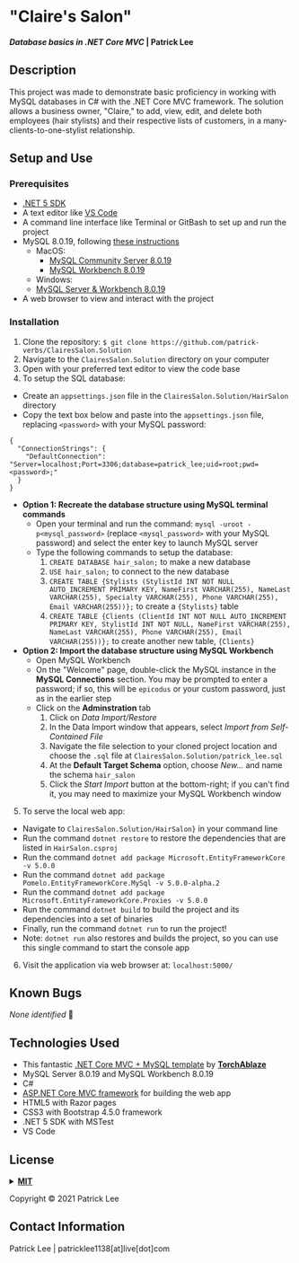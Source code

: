 # "Claire's Salon"

#### _Database basics in .NET Core MVC_ | Patrick Lee

## Description

This project was made to demonstrate basic proficiency in working with MySQL databases in C# with the .NET Core MVC framework. The solution allows a business owner, "Claire," to add, view, edit, and delete both employees (hair stylists) and their respective lists of customers, in a many-clients-to-one-stylist relationship.

## Setup and Use

### Prerequisites

- [.NET 5 SDK](https://dotnet.microsoft.com/download/dotnet/5.0)
- A text editor like [VS Code](https://code.visualstudio.com/)
- A command line interface like Terminal or GitBash to set up and run the project
- MySQL 8.0.19, following [these instructions](https://web.archive.org/web/20210521163651/https://www.learnhowtoprogram.com/c-and-net/getting-started-with-c/installing-and-configuring-mysql)
  - MacOS:
    - [MySQL Community Server 8.0.19](https://dev.mysql.com/downloads/file/?id=484914)
    - [MySQL Workbench 8.0.19](https://dev.mysql.com/downloads/file/?id=484391)
  - Windows:
  - [MySQL Server & Workbench 8.0.19](https://downloads.mysql.com/archives/get/p/25/file/mysql-installer-web-community-8.0.19.0.msi)
- A web browser to view and interact with the project

### Installation

1. Clone the repository: `$ git clone https://github.com/patrick-verbs/ClairesSalon.Solution`
2. Navigate to the `ClairesSalon.Solution` directory on your computer
3. Open with your preferred text editor to view the code base
4. To setup the SQL database:
  - Create an `appsettings.json` file in the `ClairesSalon.Solution/HairSalon` directory
  - Copy the text box below and paste into the `appsettings.json` file, replacing `<password>` with your MySQL password:
  ```
  {
    "ConnectionStrings": {
      "DefaultConnection": "Server=localhost;Port=3306;database=patrick_lee;uid=root;pwd=<password>;"
    }
  }
  ```
  - __Option 1: Recreate the database structure using MySQL terminal commands__
    - Open your terminal and run the command: `mysql -uroot -p<mysql_password>` (replace `<mysql_password>` with your MySQL password) and select the enter key to launch MySQL server
    - Type the following commands to setup the database:
      1. `CREATE DATABASE hair_salon;` to make a new database
      2. `USE hair_salon;` to connect to the new database
      3. `CREATE TABLE {Stylists (StylistId INT NOT NULL AUTO_INCREMENT PRIMARY KEY, NameFirst VARCHAR(255), NameLast VARCHAR(255), Specialty VARCHAR(255), Phone VARCHAR(255), Email VARCHAR(255))};` to create a `{Stylists}` table
      4. `CREATE TABLE {Clients (ClientId INT NOT NULL AUTO_INCREMENT PRIMARY KEY, StylistId INT NOT NULL, NameFirst VARCHAR(255), NameLast VARCHAR(255), Phone VARCHAR(255), Email VARCHAR(255))};` to create another new table, `{Clients}`
  - __Option 2: Import the database structure using MySQL Workbench__
    - Open MySQL Workbench
    - On the "Welcome" page, double-click the MySQL instance in the __MySQL Connections__ section. You may be prompted to enter a password; if so, this will be `epicodus` or your custom password, just as in the earlier step
    - Click on the __Adminstration__ tab
      1. Click on _Data Import/Restore_
      2. In the Data Import window that appears, select _Import from Self-Contained File_
      3. Navigate the file selection to your cloned project location and choose the `.sql` file at `ClairesSalon.Solution/patrick_lee.sql`
      4. At the __Default Target Schema__ option, choose _New..._ and name the schema `hair_salon`
      5. Click the _Start Import_ button at the bottom-right; if you can't find it, you may need to maximize your MySQL Workbench window

5. To serve the local web app:
  - Navigate to `ClairesSalon.Solution/HairSalon}` in your command line
  - Run the command `dotnet restore` to restore the dependencies that are listed in `HairSalon.csproj`
  - Run the command `dotnet add package Microsoft.EntityFrameworkCore -v 5.0.0`
  - Run the command `dotnet add package Pomelo.EntityFrameworkCore.MySql -v 5.0.0-alpha.2`
  - Run the command `dotnet add package Microsoft.EntityFrameworkCore.Proxies -v 5.0.0`
  - Run the command `dotnet build` to build the project and its dependencies into a set of binaries
  - Finally, run the command `dotnet run` to run the project!
  - Note: `dotnet run` also restores and builds the project, so you can use this single command to start the console app
6. Visit the application via web browser at: `localhost:5000/`

## Known Bugs

_None identified_ :bug:

## Technologies Used

- This fantastic [.NET Core MVC + MySQL template](https://github.com/TorchAblaze/WeekThreeTemplate.Solution) by __[TorchAblaze](https://github.com/TorchAblaze)__
- MySQL Server 8.0.19 and MySQL Workbench 8.0.19
- C#
- [ASP.NET Core MVC framework](https://docs.microsoft.com/en-us/aspnet/core/mvc/overview?view=aspnetcore-5.0) for building the web app
- HTML5 with Razor pages
- CSS3 with Bootstrap 4.5.0 framework
- .NET 5 SDK with MSTest
- VS Code

## <a name="License"></a>License
<details>
<summary><a href="https://opensource.org/licenses/MIT"><strong>MIT</strong></a></summary>
<pre>
MIT License
Copyright (c) 2021 Patrick Lee


Permission is hereby granted, free of charge, to any person obtaining a copy
of this software and associated documentation files (the "Software"), to deal
in the Software without restriction, including without limitation the rights
to use, copy, modify, merge, publish, distribute, sublicense, and/or sell
copies of the Software, and to permit persons to whom the Software is
furnished to do so, subject to the following conditions:


The above copyright notice and this permission notice shall be included in all
copies or substantial portions of the Software.


THE SOFTWARE IS PROVIDED "AS IS", WITHOUT WARRANTY OF ANY KIND, EXPRESS OR
IMPLIED, INCLUDING BUT NOT LIMITED TO THE WARRANTIES OF MERCHANTABILITY,
FITNESS FOR A PARTICULAR PURPOSE AND NONINFRINGEMENT. IN NO EVENT SHALL THE
AUTHORS OR COPYRIGHT HOLDERS BE LIABLE FOR ANY CLAIM, DAMAGES OR OTHER
LIABILITY, WHETHER IN AN ACTION OF CONTRACT, TORT OR OTHERWISE, ARISING FROM,
OUT OF OR IN CONNECTION WITH THE SOFTWARE OR THE USE OR OTHER DEALINGS IN THE
SOFTWARE.
</pre>
</details>

Copyright © 2021 Patrick Lee
<br>

## Contact Information

Patrick Lee | patricklee1138[at]live[dot]com
